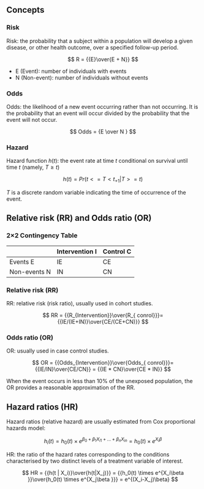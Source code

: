
## Concepts

### Risk

Risk: the probability that a subject within a population will develop a given disease, or other health outcome, over a specified follow-up period.

$$
R = {{E}\over{E + N}}
$$

- E (Event): number of individuals with events
- N (Non-event): number of individuals without events

### Odds 

Odds: the likelihood of a new event occurring rather than not occurring. It is the probability that an event will occur divided by the probability that the event will not occur.

$$
Odds = {E \over N }
$$

### Hazard

Hazard function $h(t)$: the event rate at time $t$ conditional on survival until time $t$ (namely, $T≥t$)

$$
h(t) = Pr(t<=T<t_{+1} | T>=t )
$$

*T* is a discrete random variable indicating the time of occurrence of the event.


## Relative risk (RR) and Odds ratio (OR)
### 2×2 Contingency Table

|  | Intervention I | Control C |
| --- | --- | --- |
| Events E | IE | CE |
| Non-events N | IN | CN |


### Relative risk (RR)
RR: relative risk (risk ratio), usually used in cohort studies.

$$
RR = {{R_{Intervention}}\over{R_{ conrol}}}={{IE/(IE+IN)}\over{CE/(CE+CN)}}
$$

### Odds ratio (OR)
OR: usually used in case control studies.

$$
OR = {{Odds_{Intervention}}\over{Odds_{ conrol}}}={{IE/IN}\over{CE/CN}} = {{IE * CN}\over{CE * IN}}
$$

When the event occurs in less than 10% of the unexposed population, the OR provides a reasonable approximation of the RR.

## Hazard ratios (HR)
Hazard ratios (relative hazard) are usually estimated from Cox proportional hazards model:

$$
h_i(t) = h_0(t) \times e^{\beta_0 + \beta_1X_{i1} + ... + \beta_nX_{in} } = h_0(t) \times e^{X_i\beta }
$$

HR: the ratio of the hazard rates corresponding to the conditions characterised by two distinct levels of a treatment variable of interest.

$$
HR = {{h(t | X_i)}\over{h(t|X_j)}} = {{h_0(t) \times e^{X_i\beta }}\over{h_0(t) \times e^{X_j\beta }}} = e^{(X_i-X_j)\beta}
$$